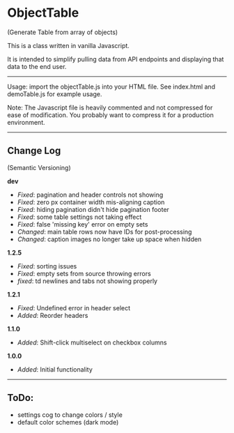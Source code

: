 # ObjectTable
(Generate Table from array of objects)

This is a class written in vanilla Javascript.

It is intended to simplify pulling data from API endpoints and displaying that data to the end user.

---
Usage: import the objectTable.js into your HTML file. See index.html and demoTable.js for example usage.

Note: The Javascript file is heavily commented and not compressed for ease of modification. You probably want to compress it for a production environment.

---
## Change Log
(Semantic Versioning)

**dev**
* *Fixed*: pagination and header controls not showing
* *Fixed*: zero px container width mis-aligning caption
* *Fixed*: hiding pagination didn't hide pagination footer
* *Fixed*: some table settings not taking effect
* *Fixed*: false 'missing key' error on empty sets
* *Changed*: main table rows now have IDs for post-processing
* *Changed*: caption images no longer take up space when hidden

**1.2.5**
* *Fixed*: sorting issues
* *Fixed*: empty sets from source throwing errors
* *fixed*: td newlines and tabs not showing properly

**1.2.1**
* *Fixed*: Undefined error in header select
* *Added*: Reorder headers

**1.1.0**
* *Added*: Shift-click multiselect on checkbox columns

**1.0.0**
* *Added*: Initial functionality

---
## ToDo:
* settings cog to change colors / style
* default color schemes (dark mode)
